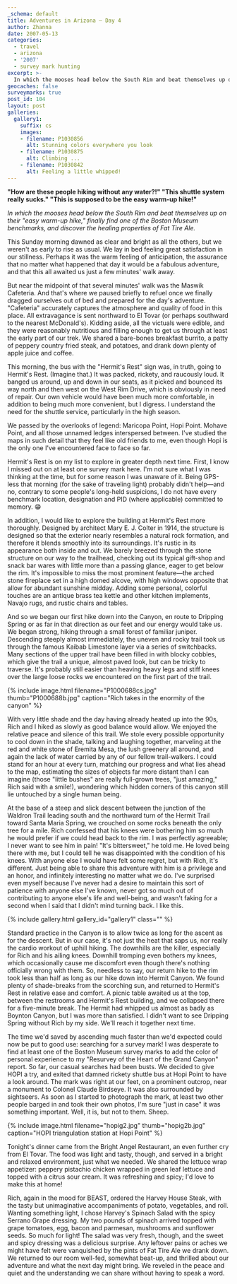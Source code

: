 ```yaml
---
_schema: default
title: Adventures in Arizona — Day 4
author: Zhanna
date: 2007-05-13
categories:
  - travel
  - arizona
  - '2007'
  - survey mark hunting
excerpt: >- 
  In which the mooses head below the South Rim and beat themselves up on their "easy warm-up hike," finally find one of the Boston Museum benchmarks, and discover the healing properties of Fat Tire Ale.
geocaches: false
surveymarks: true
post_id: 104
layout: post     
galleries:
  gallery1:
    suffix: cs
    images: 
    - filename: P1030856
      alt: Stunning colors everywhere you look
    - filename: P1030875
      alt: Climbing ...   
    - filename: P1030842
      alt: Feeling a little whipped!                
---
```


**"How are these people hiking without any water?!" "This shuttle system really sucks." "This is supposed to be the easy warm-up hike!"**

_In which the mooses head below the South Rim and beat themselves up on their "easy warm-up hike," finally find one of the Boston Museum benchmarks, and discover the healing properties of Fat Tire Ale._

This Sunday morning dawned as clear and bright as all the others, but we weren't as early to rise as usual.   We lay in bed feeling great satisfaction in our stillness.  Perhaps it was the warm feeling of anticipation, the assurance that no matter what happened that day it would be a fabulous adventure, and that this all awaited us just a few minutes' walk away.  

But near the midpoint of that several minutes' walk was the Maswik Cafeteria.  And that's where we paused briefly to refuel once we finally dragged ourselves out of bed and prepared for the day's adventure.  "Cafeteria" accurately captures the atmosphere and quality of food in this place.  All extravagance is sent northward to El Tovar (or perhaps southward to the nearest McDonald's).  Kidding aside, all the victuals were edible, and they were reasonably nutritious and filling enough to get us through at least the early part of our trek.  We shared a bare-bones breakfast burrito, a patty of peppery country fried steak, and potatoes, and drank down plenty of apple juice and coffee.   

This morning, the bus with the "Hermit's Rest" sign was, in truth, going to Hermit's Rest.  (Imagine that.)  It was packed, rickety, and raucously loud.  It banged us around, up and down in our seats, as it picked and bounced its way north and then west on the West Rim Drive, which is obviously in need of repair.  Our own vehicle would have been much more comfortable, in addition to being much more convenient, but I digress.  I understand the need for the shuttle service, particularly in the high season.

We passed by the overlooks of legend: Maricopa Point, Hopi Point. Mohave Point, and all those unnamed ledges interspersed between.  I've studied the maps in such detail that they feel like old friends to me, even though Hopi is the only one I've encountered face to face so far.

Hermit's Rest is on my list to explore in greater depth next time.  First, I know I missed out on at least one survey mark here.  I'm not sure what I was thinking at the time, but for some reason I was unaware of it.  Being GPS-less that morning (for the sake of traveling light) probably didn't help—and no, contrary to some people's long-held suspicions, I do not have every benchmark location, designation and PID (where applicable) committed to memory. :grin:

In addition, I would like to explore the building at Hermit's Rest more thoroughly.  Designed by architect Mary E. J. Colter in 1914, the structure is designed so that the exterior nearly resembles a natural rock formation, and therefore it blends smoothly into its surroundings.  It's rustic in its appearance both inside and out.   We barely breezed through the stone structure on our way to the trailhead, checking out its typical gift-shop and snack bar wares with little more than a passing glance, eager to get below the rim.  It's impossible to miss the most prominent feature—the arched stone fireplace set in a high domed alcove, with high windows opposite that allow for abundant sunshine midday.  Adding some personal, colorful touches are an antique brass tea kettle and other kitchen implements, Navajo rugs, and rustic chairs and tables.

And so we began our first hike down into the Canyon, en route to Dripping Spring or as far in that direction as our feet and our energy would take us.  We began strong, hiking through a small forest of familiar juniper.  Descending steeply almost immediately, the uneven and rocky trail took us through the famous Kaibab Limestone layer via a series of switchbacks.  Many sections of the upper trail have been filled in with blocky cobbles, which give the trail a unique, almost paved look, but can be tricky to traverse.  It's probably still easier than heaving heavy legs and stiff knees over the large loose rocks we encountered on the first part of the trail.  

{% include image.html filename="P1000688cs.jpg" thumb="P1000688b.jpg" caption="Rich takes in the enormity of the canyon" %}

With very little shade and the day having already heated up into the 90s, Rich and I hiked as slowly as good balance would allow.  We enjoyed the relative peace and silence of this trail.  We stole every possible opportunity to cool down in the shade, talking and laughing together, marveling at the red and white stone of Eremita Mesa, the lush greenery all around, and again the lack of water carried by any of our fellow trail-walkers.  I could stand for an hour at every turn, matching our progress and what lies ahead to the map, estimating the sizes of objects far more distant than I can imagine (those "little bushes" are really full-grown trees, "just amazing," Rich said with a smile!), wondering which hidden corners of this canyon still lie untouched by a single human being.

At the base of a steep and slick descent between the junction of the Waldron Trail leading south and the northward turn of the Hermit Trail toward Santa Maria Spring, we crouched on some rocks beneath the only tree for a mile.  Rich confessed that his knees were bothering him so much he would prefer if we could head back to the rim.   I was perfectly agreeable; I never want to see him in pain!  "It's bittersweet," he told me.  He loved being there with me, but I could tell he was disappointed with the condition of his knees.  With anyone else I would have felt some regret, but with Rich, it's different.  Just being able to share this adventure with him is a privilege and an honor, and infinitely interesting no matter what we do.  I've surprised even myself because I've never had a desire to maintain this sort of patience with anyone else I've known, never got so much out of contributing to anyone else's life and well-being, and wasn't faking for a second when I said that I didn't mind turning back.  I like this.

{% include gallery.html gallery_id="gallery1" class="" %}

Standard practice in the Canyon is to allow twice as long for the ascent as for the descent.  But in our case, it's not just the heat that saps us, nor really the cardio workout of uphill hiking.  The downhills are the killer, especially for Rich and his ailing knees.  Downhill tromping even bothers my knees, which occasionally cause me discomfort even though there's nothing officially wrong with them.  So, needless to say, our return hike to the rim took less than half as long as our hike down into Hermit Canyon.  We found plenty of shade-breaks from the scorching sun, and returned to Hermit's Rest in relative ease and comfort.  A picnic table awaited us at the top, between the restrooms and Hermit's Rest building, and we collapsed there for a five-minute break.  The Hermit had whipped us almost as badly as Boynton Canyon, but I was more than satisfied.  I didn't want to see Dripping Spring without Rich by my side.  We'll reach it together next time. 

The time we'd saved by ascending much faster than we'd expected could now be put to good use: searching for a survey mark!  I was desperate to find at least one of the Boston Museum survey marks to add the color of personal experience to my "Resurvey of the Heart of the Grand Canyon" report.  So far, our casual searches had been busts.  We decided to give HOPI a try, and exited that damned rickety shuttle bus at Hopi Point to have a look around.  The mark was right at our feet, on a prominent outcrop, near a monument to Colonel Claude Birdseye.  It was also surrounded by sightseers.  As soon as I started to photograph the mark, at least two other people barged in and took their own photos, I'm sure "just in case" it was something important.  Well, it is, but not to them.  Sheep.

{% include image.html filename="hopig2.jpg" thumb="hopig2b.jpg" caption="HOPI triangulation station at Hopi Point" %}

Tonight's dinner came from the Bright Angel Restaurant, an even further cry from El Tovar.  The food was light and tasty, though, and served in a bright and relaxed environment, just what we needed.  We shared the lettuce wrap appetizer: peppery pistachio chicken wrapped in green leaf lettuce and topped with a citrus sour cream.   It was refreshing and spicy; I'd love to make this at home!  

Rich, again in the mood for BEAST, ordered the Harvey House Steak, with the tasty but unimaginative accompaniments of potato, vegetables, and roll.  Wanting something light, I chose Harvey's Spinach Salad with the spicy Serrano Grape dressing.  My two pounds of spinach arrived topped with grape tomatoes, egg, bacon and parmesan, mushrooms and sunflower seeds.  So much for light!  The salad was very fresh, though, and the sweet and spicy dressing was a delicious surprise.  Any leftover pains or aches we might have felt were vanquished by the pints of Fat Tire Ale we drank down.   We returned to our room well-fed, somewhat beat-up, and thrilled about our adventure and what the next day might bring.  We reveled in the peace and quiet and the understanding we can share without having to speak a word.
 